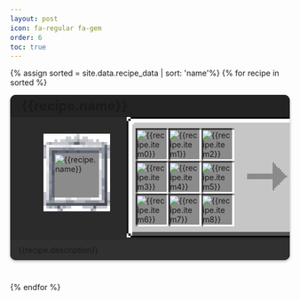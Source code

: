 ```yaml
---
layout: post
icon: fa-regular fa-gem
order: 6
toc: true
---
```

<style>
.card-container {
  background-color: #2C2B2B;
  border-radius: 10px;
  box-shadow: 0 2px 5px rgba(0, 0, 0, 0.3);
  margin-bottom: 40px;
  overflow: hidden;
}

.card-header2 {
  background-color: #232324;
  display: flex;
  align-items: center;
  padding: 5px 10px;
  margin-bottom: 0;
  border-bottom: 1px solid rgba(0,0,0,.125);
}

.card-footer2 {
  background-color: #303030;
  display: flex;
  align-items: center;
  padding: 5px 10px;
  margin-top: 0;
  margin-bottom: 0;
  border-top: 1px solid rgba(0,0,0,.125);
}

.card-title {
  font-size: 1.5rem;
  margin: 0 0 0 10px !important;
}

.card-body {
  padding-left: 20px;
  display: block;
  box-sizing: border-box;
}

.card-text {
  font-size: 1.2rem;
  line-height: 1.5;
  margin-left: 10px;
}

.table-wrapper {
  --tb-even-bg: #2C2B2B;
  --tb-odd-bg: #2C2B2B;
  --tb-border-color: rgba(255,255,255,.2);
}

.table-cell-label{
  text-align: right;
  padding: 0.2rem .5rem !important;
}

.table-cell-data{
  text-align: left;
  padding-left: 0px !important;
  padding-right: 0px !important;
  margin-left: 0px !important;
}

.table-cell-spacer{
  padding-left: 0px !important;
  padding-right: 0px !important;
  margin-left: 0px !important;
}

.unique_info {
  margin: 10px;
  padding-left: 8px;
  border: 1px solid rgba(255,255,255,.2);
  width: 180px;
  height: 120px;
}
</style>

{% assign sorted = site.data.recipe_data | sort: 'name'%}
{% for recipe in sorted %}
<div class="card-container">
  <div class="card-header2">
    <h3 id="{{recipe.path}}" class="card-title">{{recipe.name}}</h3>
  </div>
  <div class="card-body">
    <div style="display: flex">
      <div style="min-width: 160px; max-width: 160px; position: relative; padding-left: 30px">
        <div id="image_wrapper" style="position: relative"> 
          <img src="/img/spell_frame.png" style="width: 120px; image-rendering: pixelated; position: relative; top:30px; left: 10px;">
          <img src="/img/item_background.png" style="width: 80px; image-rendering: pixelated; position: absolute; top: 65px; left: 30px;">
          <img src="{{recipe.path}}" style="width: 75px; image-rendering: pixelated; position: absolute; top: 68px; left: 31px;" title="{{recipe.name}}">
        </div>
      </div>
      <div style="min-width: 420px; max-width:420px; position: relative; margin: auto">
          <img id="crafting_table" src="/img/crafting_table.png" style="width: 420px; image-rendering: pixelated; position: relative; top:0; left: 0;">
          <img id="slot1" src="{{recipe.item0Path}}" style="width: 50px; image-rendering: pixelated; position: absolute; top: 24px; left: 19px;" title="{{recipe.item0}}">
          <img id="slot2" src="{{recipe.item1Path}}" style="width: 50px; image-rendering: pixelated; position: absolute; top: 24px; left: 78px;" title="{{recipe.item1}}">
          <img id="slot3" src="{{recipe.item2Path}}" style="width: 50px; image-rendering: pixelated; position: absolute; top: 24px; left: 137px;" title="{{recipe.item2}}">
          <img id="slot4" src="{{recipe.item3Path}}" style="width: 50px; image-rendering: pixelated; position: absolute; top: 83px; left: 19px;" title="{{recipe.item3}}">
          <img id="slot5" src="{{recipe.item4Path}}" style="width: 50px; image-rendering: pixelated; position: absolute; top: 83px; left: 78px;" title="{{recipe.item4}}">
          <img id="slot6" src="{{recipe.item5Path}}" style="width: 50px; image-rendering: pixelated; position: absolute; top: 83px; left: 137px;" title="{{recipe.item5}}">
          <img id="slot7" src="{{recipe.item6Path}}" style="width: 50px; image-rendering: pixelated; position: absolute; top: 142px; left: 19px;" title="{{recipe.item6}}">
          <img id="slot8" src="{{recipe.item7Path}}" style="width: 50px; image-rendering: pixelated; position: absolute; top: 142px; left: 78px;" title="{{recipe.item7}}">
          <img id="slot9" src="{{recipe.item8Path}}" style="width: 50px; image-rendering: pixelated; position: absolute; top: 142px; left: 137px;" title="{{recipe.item8}}">
          <img id="output" src="{{recipe.path}}" style="width: 75px; image-rendering: pixelated; position: absolute; top: 72px; left: 315px;" title="{{recipe.name}}">
      </div>
    </div>
  </div>
  <div class="card-footer2">
    <div style="padding: 5px;">
      {{recipe.description}}
    </div>
  </div>
</div>
{% endfor %}

<!-- buffer for the TOC -->
<div style="height: 800px"></div>



